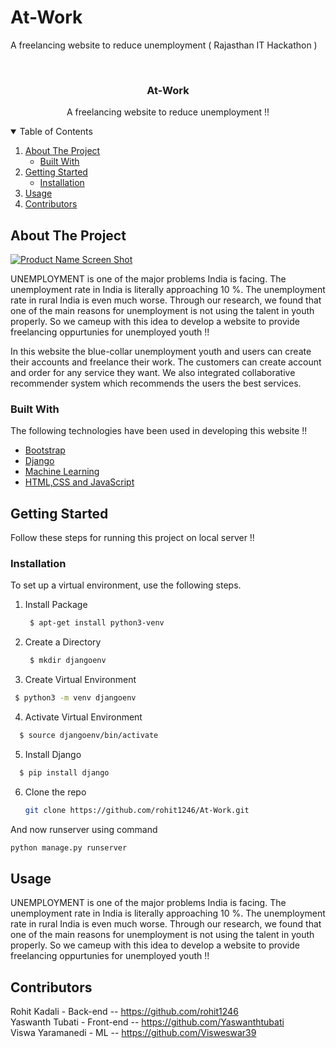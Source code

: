 # At-Work
A freelancing website to reduce unemployment ( Rajasthan IT Hackathon )





<!-- PROJECT LOGO -->
<br />
<p align="center">
  <h3 align="center">At-Work</h3>

  <p align="center">
    A freelancing website to reduce unemployment !!
    <br />
  </p>
</p>



<!-- TABLE OF CONTENTS -->
<details open="open">
  <summary>Table of Contents</summary>
  <ol>
    <li>
      <a href="#about-the-project">About The Project</a>
      <ul>
        <li><a href="#built-with">Built With</a></li>
      </ul>
    </li>
    <li>
      <a href="#getting-started">Getting Started</a>
      <ul>
        <li><a href="#installation">Installation</a></li>
      </ul>
    </li>
    <li><a href="#usage">Usage</a></li>
    <li><a href="#contributors">Contributors</a></li>
  </ol>
</details>



<!-- ABOUT THE PROJECT -->
## About The Project

[![Product Name Screen Shot][product-screenshot]](https://example.com)

  UNEMPLOYMENT is one of the major problems India is facing. The unemployment rate in India is literally approaching 10 %. The unemployment rate in rural India is even much worse. Through our research, we found that one of the main reasons for unemployment is not using the talent in youth properly. So we cameup with this idea to develop a website to provide freelancing oppurtunies for unemployed youth !!
  
  In this website the blue-collar unemployment youth and users can create their accounts and freelance their work. The customers can create account and order for any service they want. We also integrated collaborative recommender system which recommends the users the best services.

### Built With

The following technologies have been used in developing this website !!
* [Bootstrap](https://getbootstrap.com)
* [Django](https://docs.djangoproject.com/en/4.1/)
* [Machine Learning](https://scikit-learn.org/stable/)
* [HTML,CSS and JavaScript](https://developer.mozilla.org/en-US/docs/Web/HTML)



<!-- GETTING STARTED -->
## Getting Started

Follow these steps for running this project on local server !!


### Installation
To set up a virtual environment, use the following steps.
1. Install Package
   ```sh
    $ apt-get install python3-venv
   ```
2. Create a Directory
   ```sh
    $ mkdir djangoenv  
   ```
3. Create Virtual Environment
  ```sh
   $ python3 -m venv djangoenv 
   ```
4. Activate Virtual Environment
 ```sh
   $ source djangoenv/bin/activate
   ```
5. Install Django
 ```sh
   $ pip install django  
   ```
6. Clone the repo
   ```sh
   git clone https://github.com/rohit1246/At-Work.git
   ```

And now runserver using command
   ```sh
   python manage.py runserver
   ```


<!-- USAGE EXAMPLES -->
## Usage

UNEMPLOYMENT is one of the major problems India is facing. The unemployment rate in India is literally approaching 10 %. The unemployment rate in rural India is even much worse. Through our research, we found that one of the main reasons for unemployment is not using the talent in youth properly. So we cameup with this idea to develop a website to provide freelancing oppurtunies for unemployed youth !!



<!-- CONTRIBUTORS -->
## Contributors

Rohit Kadali - Back-end --  https://github.com/rohit1246</br>
Yaswanth Tubati - Front-end -- https://github.com/Yaswanthtubati </br>
Viswa Yaramanedi - ML --  https://github.com/Visweswar39 </br>












<!-- MARKDOWN LINKS & IMAGES -->
<!-- https://www.markdownguide.org/basic-syntax/#reference-style-links -->
[contributors-shield]: https://img.shields.io/github/contributors/othneildrew/Best-README-Template.svg?style=for-the-badge
[contributors-url]: https://github.com/othneildrew/Best-README-Template/graphs/contributors
[forks-shield]: https://img.shields.io/github/forks/othneildrew/Best-README-Template.svg?style=for-the-badge
[forks-url]: https://github.com/othneildrew/Best-README-Template/network/members
[stars-shield]: https://img.shields.io/github/stars/othneildrew/Best-README-Template.svg?style=for-the-badge
[stars-url]: https://github.com/othneildrew/Best-README-Template/stargazers
[issues-shield]: https://img.shields.io/github/issues/othneildrew/Best-README-Template.svg?style=for-the-badge
[issues-url]: https://github.com/othneildrew/Best-README-Template/issues
[license-shield]: https://img.shields.io/github/license/othneildrew/Best-README-Template.svg?style=for-the-badge
[license-url]: https://github.com/othneildrew/Best-README-Template/blob/master/LICENSE.txt
[linkedin-shield]: https://img.shields.io/badge/-LinkedIn-black.svg?style=for-the-badge&logo=linkedin&colorB=555
[linkedin-url]: https://linkedin.com/in/othneildrew
[product-screenshot]: images/screenshot.png

